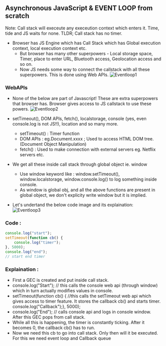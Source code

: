 ## Asynchronous JavaScript & EVENT LOOP from scratch

Note: Call stack will execeute any execeution context which enters it. Time, tide and JS waits for none. TLDR; Call stack has no timer.

-   Browser has JS Engine which has Call Stack which has Global execution context, local execution context etc.
    -   But browser has many other superpowers - Local storage space, Timer, place to enter URL, Bluetooth access, Geolocation access and so on.
    -   Now JS needs some way to connect the callstack with all these superpowers. This is done using Web APIs.
        ![Eventloop1](https://github.com/alok722/namaste-javascript-notes/blob/master/assets/eventloop1.jpg)

### WebAPIs

-   None of the below are part of Javascript! These are extra superpowers that browser has. Browser gives access to JS callstack to use these powers.
    ![Eventloop2](https://github.com/alok722/namaste-javascript-notes/blob/master/assets/eventloop2.jpg)

-   setTimeout(), DOM APIs, fetch(), localstorage, console (yes, even console.log is not JS!!), location and so many more.

    -   setTimeout() : Timer function
    -   DOM APIs : eg.Document.xxxx ; Used to access HTML DOM tree. (Document Object Manipulation)
    -   fetch() : Used to make connection with external servers eg. Netflix servers etc.

-   We get all these inside call stack through global object ie. window

    -   Use window keyword like : window.setTimeout(), window.localstorage, window.console.log() to log something inside console.
    -   As window is global obj, and all the above functions are present in global object, we don't explicity write window but it is implied.

-   Let's undertand the below code image and its explaination:
    ![Eventloop3](https://github.com/alok722/namaste-javascript-notes/blob/master/assets/eventloop3.jpg)

### Code :

```js
console.log("start");
setTimeout(function cb() {
    console.log("timer");
}, 5000);
console.log("end");
// start end timer
```

### Explaination :

-   First a GEC is created and put inside call stack.
-   console.log("Start"); // this calls the console web api (through window) which in turn actually modifies values in console.
-   setTimeout(function cb() { //this calls the setTimeout web api which gives access to timer feature. It stores the callback cb() and starts timer. console.log("Callback");}, 5000);
-   console.log("End"); // calls console api and logs in console window. After this GEC pops from call stack.
-   While all this is happening, the timer is constantly ticking. After it becomes 0, the callback cb() has to run.
-   Now we need this cb to go into call stack. Only then will it be executed. For this we need event loop and Callback queue
